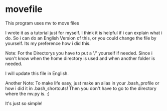 # movefile
This program uses mv to move files

I wrote it as a tutorial just for myself. I think it is helpful if i can explain what i do. 
So i can do an English Version of this, or you could change the file by yourself.
Its my preference how i did this.

Note: For the Directorys you have to put a '/' yourself if needed. Since i won't know when the home directory is used and when another folder is needed. 

I will update this file in English. 

Another Note: To make life easy, just make an alias in your .bash_profile or how i did it in  .bash_shortcuts!
Then you don't have to go to the directory where the mv.py is. :)

It's just so simple!
